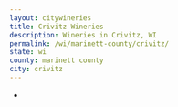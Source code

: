 ```yaml
---
layout: citywineries
title: Crivitz Wineries
description: Wineries in Crivitz, WI
permalink: /wi/marinett-county/crivitz/
state: wi
county: marinett county
city: crivitz
---
```

-
